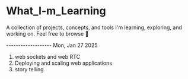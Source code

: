 # What_I-m_Learning
A collection of projects, concepts, and tools I'm learning, exploring, and working on. Feel free to browse 🫡

------------------- Mon, Jan 27 2025
1. web sockets and web RTC 
2. Deploying and scaling web applications 
3. story telling
